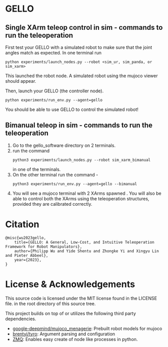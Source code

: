 # GELLO

## Single XArm teleop control in sim - commands to run the teleoperation
First test your GELLO with a simulated robot to make sure that the joint angles match as expected.
In one terminal run
```
python experiments/launch_nodes.py --robot <sim_ur, sim_panda, or sim_xarm>
```
This launched the robot node. A simulated robot using the mujoco viewer should appear.

Then, launch your GELLO (the controller node).
```
python experiments/run_env.py --agent=gello
```
You should be able to use GELLO to control the simulated robot!

## Bimanual teleop in sim -  commands to run the teleoperation
1. Go to the gello_software directory on 2 terminals.
2. run the command
   ```
   python3 experiments/launch_nodes.py --robot sim_xarm_bimanual
   ```
   in one of the terminals.
3. On the other terminal run the command -
   ```
   python3 experiments/run_env.py --agent=gello --bimanual
   ```
4. You will see a mujoco terminal with 2 XArms spawned . You will also be able to control both the XArms using the teleoperation structures, provided they are calibrated correctly.


# Citation

```
@misc{wu2023gello,
    title={GELLO: A General, Low-Cost, and Intuitive Teleoperation Framework for Robot Manipulators},
    author={Philipp Wu and Yide Shentu and Zhongke Yi and Xingyu Lin and Pieter Abbeel},
    year={2023},
}
```

# License & Acknowledgements
This source code is licensed under the MIT license found in the LICENSE file. in the root directory of this source tree.

This project builds on top of or utilizes the following third party dependencies.
 * [google-deepmind/mujoco_menagerie](https://github.com/google-deepmind/mujoco_menagerie): Prebuilt robot models for mujoco
 * [brentyi/tyro](https://github.com/brentyi/tyro): Argument parsing and configuration
 * [ZMQ](https://zeromq.org/): Enables easy create of node like processes in python.
